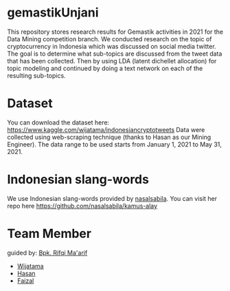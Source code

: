 # gemastikUnjani
This repository stores research results for Gemastik activities in 2021 for the Data Mining competition branch. 
We conducted research on the topic of cryptocurrency in Indonesia which was discussed on social media twitter.
The goal is to determine what sub-topics are discussed from the tweet data that has been collected.
Then by using LDA (latent dichellet allocation) for topic modeling and continued by doing a text network on each of the resulting sub-topics.

# Dataset
You can download the dataset here:
https://www.kaggle.com/wijatama/indonesiancryptotweets
Data were collected using web-scraping technique (thanks to Hasan as our Mining Engineer).
The data range to be used starts from January 1, 2021 to May 31, 2021.

# Indonesian slang-words
We use Indonesian slang-words provided by <a href="https://github.com/nasalsabila">nasalsabila</a>.
You can visit her repo here
https://github.com/nasalsabila/kamus-alay

# Team Member
guided by: <a href="https://github.com/kalijaga-ad">Bpk. Rifqi Ma'arif</a> <br>
- <a href="https://github.com/SokKanaTorajd">Wijatama</a>
- <a href="https://github.com/disaster007">Hasan</a>
- <a href="https://github.com/akhfzz">Faizal</a>


